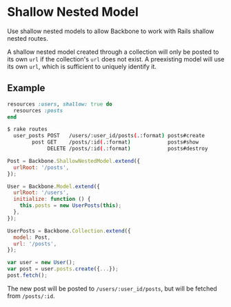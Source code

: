 # Shallow Nested Model
Use shallow nested models to allow Backbone to work with Rails shallow nested routes.

A shallow nested model created through a collection will only be posted to its own `url` if the collection's `url` does not exist.  A preexisting model will use its own `url`, which is sufficient to uniquely identify it.

## Example

```ruby
resources :users, shallow: true do
  resources :posts
end
```

```bash
$ rake routes
  user_posts POST   /users/:user_id/posts(.:format) posts#create
        post GET    /posts/:id(.:format)            posts#show
             DELETE /posts/:id(.:format)            posts#destroy
```

```javascript
Post = Backbone.ShallowNestedModel.extend({
  urlRoot: '/posts',
});

User = Backbone.Model.extend({
  urlRoot: '/users',
  initialize: function () {
    this.posts = new UserPosts(this);
  },
});

UserPosts = Backbone.Collection.extend({
  model: Post,
  url: '/posts',
});

var user = new User();
var post = user.posts.create({...});
post.fetch();
```

The new post will be posted to `/users/:user_id/posts`, but will be fetched from `/posts/:id`.
